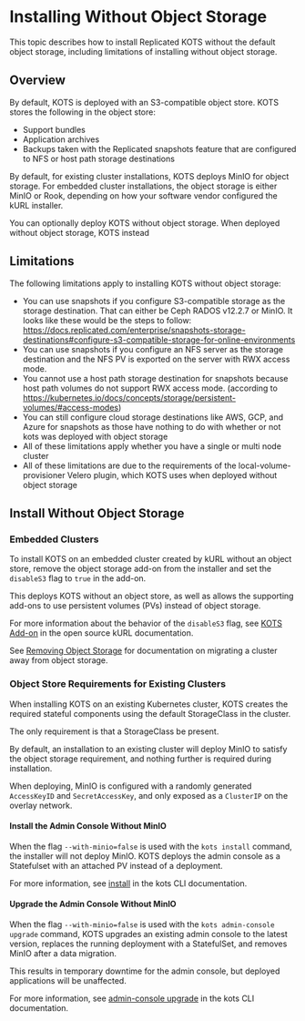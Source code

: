 # Installing Without Object Storage

This topic describes how to install Replicated KOTS without the default object storage, including limitations of installing without object storage.

## Overview

By default, KOTS is deployed with an S3-compatible object store. KOTS stores the following in the object store:
* Support bundles
* Application archives 
* Backups taken with the Replicated snapshots feature that are configured to NFS or host path storage destinations

By default, for existing cluster installations, KOTS deploys MinIO for object storage. For embedded cluster installations, the object storage is either MinIO or Rook, depending on how your software vendor configured the kURL installer. 

You can optionally deploy KOTS without object storage. When deployed without object storage, KOTS instead 

## Limitations

The following limitations apply to installing KOTS without object storage:

* You can use snapshots if you configure S3-compatible storage as the storage destination. That can either be Ceph RADOS v12.2.7 or MinIO. It looks like these would be the steps to follow: https://docs.replicated.com/enterprise/snapshots-storage-destinations#configure-s3-compatible-storage-for-online-environments
* You can use snapshots if you configure an NFS server as the storage destination and the NFS PV is exported on the server with RWX access mode.
* You cannot use a host path storage destination for snapshots because host path volumes do not support RWX access mode. (according to https://kubernetes.io/docs/concepts/storage/persistent-volumes/#access-modes)
* You can still configure cloud storage destinations like AWS, GCP, and Azure for snapshots as those have nothing to do with whether or not kots was deployed with object storage
* All of these limitations apply whether you have a single or multi node cluster
* All of these limitations are due to the requirements of the local-volume-provisioner Velero plugin, which KOTS uses when deployed without object storage

## Install Without Object Storage

### Embedded Clusters

To install KOTS on an embedded cluster created by kURL without an object store, remove the object storage add-on from the installer and set the `disableS3` flag to `true` in the add-on.

This deploys KOTS without an object store, as well as allows the supporting add-ons to use persistent volumes (PVs) instead of object storage.

For more information about the behavior of the `disableS3` flag, see [KOTS Add-on](https://kurl.sh/docs/add-ons/kotsadm) in the open source kURL documentation.

See [Removing Object Storage](https://kurl.sh/docs/install-with-kurl/removing-object-storage) for documentation on migrating a cluster away from object storage.

### Object Store Requirements for Existing Clusters

When installing KOTS on an existing Kubernetes cluster, KOTS creates the required stateful components using the default StorageClass in the cluster.

The only requirement is that a StorageClass be present.

By default, an installation to an existing cluster will deploy MinIO to satisfy the object storage requirement, and nothing further is required during installation.

When deploying, MinIO is configured with a randomly generated `AccessKeyID` and `SecretAccessKey`, and only exposed as a `ClusterIP` on the overlay network.

#### Install the Admin Console Without MinIO

When the flag `--with-minio=false` is used with the `kots install` command, the installer will not deploy MinIO. KOTS deploys the admin console as a Statefulset with an attached PV instead of a deployment.

For more information, see [install](/reference/kots-cli-install/) in the kots CLI documentation.

#### Upgrade the Admin Console Without MinIO

When the flag `--with-minio=false` is used with the `kots admin-console upgrade` command, KOTS upgrades an existing admin console to the latest version, replaces the running deployment with a StatefulSet, and removes MinIO after a data migration.

This results in temporary downtime for the admin console, but deployed applications will be unaffected.

For more information, see [admin-console upgrade](/reference/kots-cli-admin-console-upgrade/) in the kots CLI documentation.
